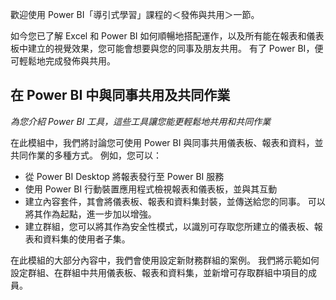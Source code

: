 歡迎使用 Power BI「導引式學習」課程的＜發佈與共用＞一節。

如今您已了解 Excel 和 Power BI 如何順暢地搭配運作，以及所有能在報表和儀表板中建立的視覺效果，您可能會想要與您的同事及朋友共用。 有了 Power BI，便可輕鬆地完成發佈與共用。

## <a name="share-and-collaborate-with-colleagues-in-power-bi"></a>在 Power BI 中與同事共用及共同作業
*為您介紹 Power BI 工具，這些工具讓您能更輕鬆地共用和共同作業*

在此模組中，我們將討論您可使用 Power BI 與同事共用儀表板、報表和資料，並共同作業的多種方式。 例如，您可以：

* 從 Power BI Desktop 將報表發行至 Power BI 服務
* 使用 Power BI 行動裝置應用程式檢視報表和儀表板，並與其互動
* 建立內容套件，其會將儀表板、報表和資料集封裝，並傳送給您的同事。 可以將其作為起點，進一步加以增強。
* 建立群組，您可以將其作為安全性模式，以識別可存取您所建立的儀表板、報表和資料集的使用者子集。

在此模組的大部分內容中，我們會使用設定新財務群組的案例。 我們將示範如何設定群組、在群組中共用儀表板、報表和資料集，並新增可存取群組中項目的成員。

